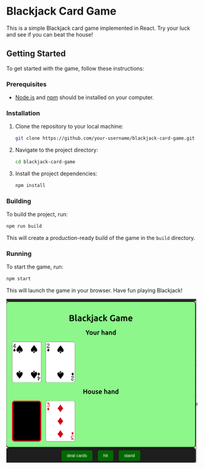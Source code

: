 # Blackjack Card Game

This is a simple Blackjack card game implemented in React. Try your luck and see if you can beat the house!

## Getting Started

To get started with the game, follow these instructions:

### Prerequisites

- [Node.js](https://nodejs.org/) and [npm](https://www.npmjs.com/) should be installed on your computer.

### Installation

1. Clone the repository to your local machine:

   ```bash
   git clone https://github.com/your-username/blackjack-card-game.git
   ```

2. Navigate to the project directory:

   ```bash
   cd blackjack-card-game
   ```

3. Install the project dependencies:

   ```bash
   npm install
   ```

### Building

To build the project, run:

```bash
npm run build
```

This will create a production-ready build of the game in the `build` directory.

### Running

To start the game, run:

```bash
npm start
```

This will launch the game in your browser. Have fun playing Blackjack!

![Image 1](assets/1.png)